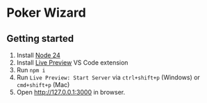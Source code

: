 # Poker Wizard

## Getting started

1. Install [Node 24](https://nodejs.org/en/download/current)
1. Install [Live Preview](https://marketplace.visualstudio.com/items?itemName=ms-vscode.live-server) VS Code extension
1. Run `npm i`
1. Run `Live Preview: Start Server` via `ctrl+shift+p` (Windows) or `cmd+shift+p` (Mac)
1. Open http://127.0.0.1:3000 in browser.
